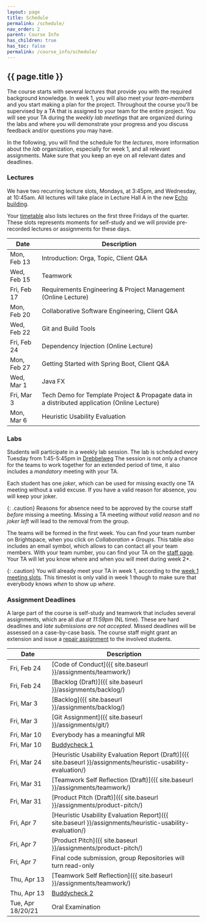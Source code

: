 ```yaml
---
layout: page
title: Schedule
permalink: /schedule/
nav_order: 2
parent: Course Info
has_children: true
has_toc: false
permalink: /course_info/schedule/
---
```


## {{ page.title }}

The course starts with several *lectures* that provide you with the required background knowledge.
In week 1, you will also meet your *team-members* and you start making a plan for the project.
Throughout the course you'll be supervised by a TA that is assigned to your team for the entire project. 
You will see your TA during the *weekly lab meetings* that are organized during the labs and where you will demonstrate your progress and you discuss feedback and/or questions you may have.

In the following, you will find the schedule for the *lectures*, more information about the *lab* organization, especially for week 1, and all relevant assignments.
Make sure that you keep an eye on all relevant dates and deadlines.

### Lectures

We have two recurring lecture slots, Mondays, at 3:45pm, and Wednesday, at 10:45am.
All lectures will take place in Lecture Hall A in the new [Echo building](https://map.tudelftcampus.nl/poi/echo/).

Your [timetable](https://mytimetable.tudelft.nl/schedule) also lists lectures on the first three Fridays of the quarter.
These slots represents moments for self-study and we will provide pre-recorded lectures or assignments for these days.


| Date | Description |
| --- | --- |
| Mon, Feb 13 | Introduction: Orga, Topic, Client Q&A |
| Wed, Feb 15 | Teamwork |
| Fri, Feb 17 | Requirements Engineering & Project Management (Online Lecture) |
| Mon, Feb 20 | Collaborative Software Engineering, Client Q&A |
| Wed, Feb 22 | Git and Build Tools |
| Fri, Feb 24 | Dependency Injection (Online Lecture) |
| Mon, Feb 27 | Getting Started with Spring Boot, Client Q&A |
| Wed, Mar 1 | Java FX |
| Fri, Mar 3 | Tech Demo for Template Project & Propagate data in a distributed application (Online Lecture) |
| Mon, Mar 6 | Heuristic Usability Evaluation |

### Labs

Students will participate in a weekly lab session.
The lab is scheduled every Tuesday from 1:45-5:45pm in [Drebbelweg](https://spacefinder.tudelft.nl/nl/gebouwen/35-dw/)
The session is not only a chance for the teams to work together for an extended period of time, it also includes a *mandatory* meeting with your TA.

Each student has one *joker*, which can be used for missing exactly one TA meeting without a valid excuse.
If you have a valid reason for absence, you will keep your joker.

{: .caution}
Reasons for absence need to be approved by the course staff *before* missing a meeting.
Missing a TA meeting *without valid reason* and *no joker left* will lead to the removal from the group.

The teams will be formed in the first week.
You can find your team number on Brightspace, when you click on *Collaboration » Groups*.
This table also includes an email symbol, which allows to can contact all your team members.
With your team number, you can find your TA on the [staff page]({{site.baseurl}}/course_info/staff/).
Your TA will let you know where and when you will meet during week 2+.

{: .caution}
You will already meet your TA in week 1, according to the [week 1 meeting slots]({{site.baseurl}}/course_info/schedule/ta_slots/).
This timeslot is only valid in week 1 though to make sure that everybody knows *when* to show up *where*.


### Assignment Deadlines

A large part of the course is self-study and teamwork that includes several assignments, which are all *due at 11:59pm* (NL time).
These are hard deadlines and *late submissions are not accepted*.
Missed deadlines will be assessed on a case-by-case basis.
The course staff might grant an extension and issue a [repair assignment]({{site.baseurl}}/assignments/repair/) to the involved students.

| Date | Description |
| --- | --- |
| Fri, Feb 24 | [Code of Conduct]({{ site.baseurl }}/assignments/teamwork/) |
| Fri, Feb 24 | [Backlog (Draft)]({{ site.baseurl }}/assignments/backlog/) |
| Fri, Mar 3 | [Backlog]({{ site.baseurl }}/assignments/backlog/) |
| Fri, Mar 3 | [Git Assignment]({{ site.baseurl }}/assignments/git/) |
| Fri, Mar 10 | Everybody has a meaningful MR |
| Fri, Mar 10 | [Buddycheck 1](https://brightspace.tudelft.nl/d2l/le/content/499389/viewContent/3091454/View) |
| Fri, Mar 24 | [Heuristic Usability Evaluation Report (Draft)]({{ site.baseurl }}/assignments/heuristic-usability-evaluation/) |
| Fri, Mar 31 | [Teamwork Self Reflection (Draft)]({{ site.baseurl }}/assignments/teamwork/) |
| Fri, Mar 31 | [Product Pitch (Draft)]({{ site.baseurl }}/assignments/product-pitch/) |
| Fri, Apr 7 | [Heuristic Usability Evaluation Report]({{ site.baseurl }}/assignments/heuristic-usability-evaluation/) |
| Fri, Apr 7 | [Product Pitch]({{ site.baseurl }}/assignments/product-pitch/) |
| Fri, Apr 7 | Final code submission, group Repositories will turn read-only |
| Thu, Apr 13 | [Teamwork Self Reflection]({{ site.baseurl }}/assignments/teamwork/) |
| Thu, Apr 13 | [Buddycheck 2](https://brightspace.tudelft.nl/d2l/le/content/499389/viewContent/3091454/View) |
| Tue, Apr 18/20/21 | Oral Examination |

[1]: https://tudelft.zoom.us/j/95383570121?pwd=djZvYnpTNlN6Mkd5T2NBYTNpS0pudz09

